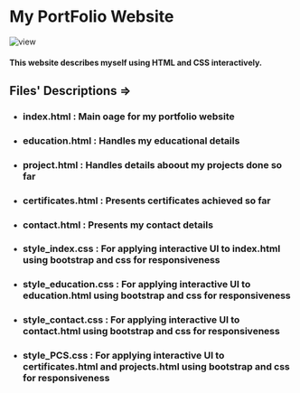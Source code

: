 # My PortFolio Website
![view](https://github.com/ghoshsubhradeep/MyPortfolio.github.io/assets/83386252/00043529-2a6d-4ffe-a164-14085591ebd3)


#### This website describes myself using HTML and CSS interactively.

## Files' Descriptions =>
- ### index.html : Main oage for my portfolio website
- ### education.html : Handles my educational details
- ### project.html : Handles details aboout my projects done so far
- ### certificates.html : Presents certificates achieved so far
- ### contact.html : Presents my contact details 
- ### style_index.css : For applying interactive UI to index.html using bootstrap and css for responsiveness
- ### style_education.css : For applying interactive UI to education.html using bootstrap and css for responsiveness
- ### style_contact.css : For applying interactive UI to contact.html using bootstrap and css for responsiveness
- ### style_PCS.css : For applying interactive UI to certificates.html and projects.html using bootstrap and css for responsiveness


